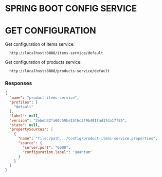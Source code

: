 # SPRING BOOT CONFIG SERVICE

# GET CONFIGURATION

Get configuration of items service:

```
  http://localhost:8888/items-service/default
```

Get configuration of products service:

```
  http://localhost:8888/products-service/default
```

### Responses

```json
{
  "name": "product-items-service",
  "profiles": [
    "default"
  ],
  "label": null,
  "version": "2ebeb32fa60c59be15fbc3f9b481fad17da17f85",
  "state": null,
  "propertySources": [
    {
      "name": "file:/path.../Config/product-items-service.properties",
      "source": {
        "server.port": "6000",
        "configuration.label": "Quantum"
      }
    }
  ]
}
```
